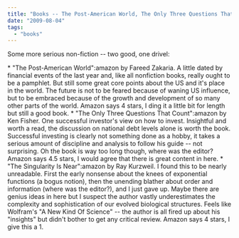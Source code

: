 ```yaml
---
title: "Books -- The Post-American World, The Only Three Questions That Count, The Singularity Is Near"
date: "2009-08-04"
tags: 
  - "books"
---
```


Some more serious non-fiction -- two good, one drivel:

\* "The Post-American World":amazon by Fareed Zakaria. A little dated by financial events of the last year and, like all nonfiction books, really ought to be a pamphlet. But still some great core points about the US and it's place in the world. The future is not to be feared because of waning US influence, but to be embraced because of the growth and development of so many other parts of the world. Amazon says 4 stars, I ding it a little bit for length but still a good book. \* "The Only Three Questions That Count":amazon by Ken Fisher. One successful investor's view on how to invest. Insightful and worth a read, the discussion on national debt levels alone is worth the book. Successful investing is clearly not something done as a hobby, it takes a serious amount of discipline and analysis to follow his guide -- not surprising. Oh the book is way too long though, where was the editor? Amazon says 4.5 stars, I would agree that there is great content in here. \* "The Singularity Is Near":amazon by Ray Kurzweil. I found this to be nearly unreadable. First the early nonsense about the knees of exponential functions (a bogus notion), then the unending blather about order and information (where was the editor?), and I just gave up. Maybe there are genius ideas in here but I suspect the author vastly underestimates the complexity and sophistication of our evolved biological structures. Feels like Wolfram's "A New Kind Of Science" -- the author is all fired up about his "insights" but didn't bother to get any critical review. Amazon says 4 stars, I give this a 1.
